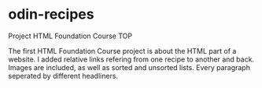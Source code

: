# odin-recipes
Project HTML Foundation Course TOP


The first HTML Foundation Course project is about the HTML part of a website. I added relative links refering from one recipe to another and back. Images are included, as well as sorted and unsorted lists. Every paragraph seperated by different headliners.